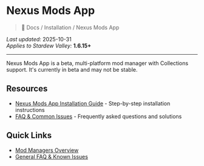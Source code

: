 # Nexus Mods App

> 📂 Docs / Installation / Nexus Mods App

*Last updated:* 2025-10-31  
*Applies to Stardew Valley:* **1.6.15+**

---

Nexus Mods App is a beta, multi-platform mod manager with Collections support. It's currently in beta and may not be stable.

## Resources

- [Nexus Mods App Installation Guide](installation.md) - Step-by-step installation instructions
- [FAQ & Common Issues](faq.md) - Frequently asked questions and solutions

## Quick Links

- [Mod Managers Overview](../index.md)
- [General FAQ & Known Issues](../../Getting%20Started/faq-known-issues.md)

